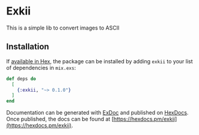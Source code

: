# Exkii
This is a simple lib to convert images to ASCII

## Installation

If [available in Hex](https://hex.pm/docs/publish), the package can be installed
by adding `exkii` to your list of dependencies in `mix.exs`:

```elixir
def deps do
  [
    {:exkii, "~> 0.1.0"}
  ]
end
```

Documentation can be generated with [ExDoc](https://github.com/elixir-lang/ex_doc)
and published on [HexDocs](https://hexdocs.pm). Once published, the docs can
be found at [https://hexdocs.pm/exkii](https://hexdocs.pm/exkii).

